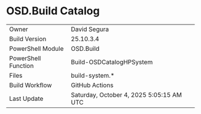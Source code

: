 ﻿# OSD.Build Catalog

| | |
|-|-|
| Owner | David Segura |
| Build Version | 25.10.3.4 |
| PowerShell Module | OSD.Build |
| PowerShell Function | Build-OSDCatalogHPSystem |
| Files | build-system.* |
| Build Workflow | GitHub Actions |
| Last Update | Saturday, October 4, 2025 5:05:15 AM UTC |
